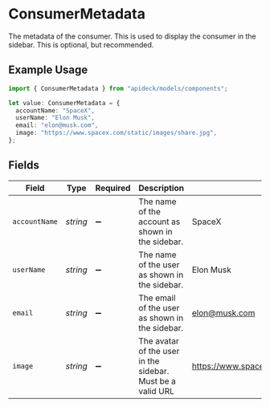 # ConsumerMetadata

The metadata of the consumer. This is used to display the consumer in the sidebar. This is optional, but recommended.

## Example Usage

```typescript
import { ConsumerMetadata } from "apideck/models/components";

let value: ConsumerMetadata = {
  accountName: "SpaceX",
  userName: "Elon Musk",
  email: "elon@musk.com",
  image: "https://www.spacex.com/static/images/share.jpg",
};
```

## Fields

| Field                                                      | Type                                                       | Required                                                   | Description                                                | Example                                                    |
| ---------------------------------------------------------- | ---------------------------------------------------------- | ---------------------------------------------------------- | ---------------------------------------------------------- | ---------------------------------------------------------- |
| `accountName`                                              | *string*                                                   | :heavy_minus_sign:                                         | The name of the account as shown in the sidebar.           | SpaceX                                                     |
| `userName`                                                 | *string*                                                   | :heavy_minus_sign:                                         | The name of the user as shown in the sidebar.              | Elon Musk                                                  |
| `email`                                                    | *string*                                                   | :heavy_minus_sign:                                         | The email of the user as shown in the sidebar.             | elon@musk.com                                              |
| `image`                                                    | *string*                                                   | :heavy_minus_sign:                                         | The avatar of the user in the sidebar. Must be a valid URL | https://www.spacex.com/static/images/share.jpg             |